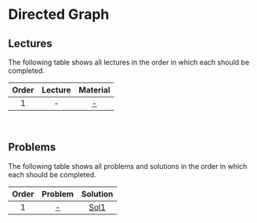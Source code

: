 # Directed Graph

## Lectures

The following table shows all lectures in the order in which each should be completed.

| Order | Lecture | Material |
|:---:|:---:|:---:|
| 1 | - | [-]() |
<br>

## Problems

The following table shows all problems and solutions in the order in which each should be completed.

| Order | Problem | Solution |
|:---:|:---:|:---:|
| 1 | [-]() | [Sol1]() |